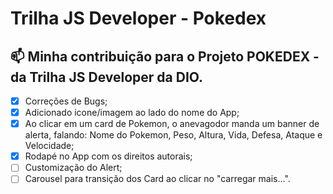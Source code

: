 # Trilha JS Developer - Pokedex

## 📫 Minha contribuição para o Projeto POKEDEX - da Trilha JS Developer da DIO.
- [X] Correções de Bugs;
- [X] Adicionado icone/imagem ao lado do nome do App;
- [X] Ao clicar em um card de Pokemon, o anevagodor manda um banner de alerta, falando: Nome do Pokemon, Peso, Altura, Vida, Defesa, Ataque e Velocidade;
- [X] Rodapé no App com os direitos autorais;
- [ ] Customização do Alert;
- [ ] Carousel para transição dos Card ao clicar no "carregar mais...".
